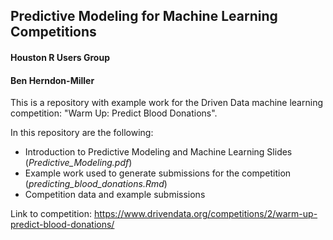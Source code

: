 ## Predictive Modeling for Machine Learning Competitions
#### Houston R Users Group
#### Ben Herndon-Miller

This is a repository with example work for the Driven Data machine learning competition: "Warm Up: Predict Blood Donations". 

In this repository are the following:

* Introduction to Predictive Modeling and Machine Learning Slides (*Predictive_Modeling.pdf*)
* Example work used to generate submissions for the competition (*predicting_blood_donations.Rmd*)
* Competition data and example submissions

Link to competition: https://www.drivendata.org/competitions/2/warm-up-predict-blood-donations/

